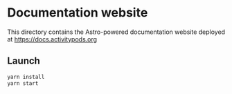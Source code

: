 # Documentation website

This directory contains the Astro-powered documentation website deployed at https://docs.activitypods.org

## Launch

```bash
yarn install
yarn start
```
